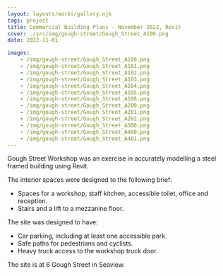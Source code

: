 ```yaml
---
layout: layouts/works/gallery.njk
tags: project
title: Commercial Building Plans - November 2022, Revit
cover: ./src/img/gough-street/Gough_Street_A100.png
date: 2022-11-01

images:
    - /img/gough-street/Gough_Street_A100.png
    - /img/gough-street/Gough_Street_A101.png
    - /img/gough-street/Gough_Street_A102.png
    - /img/gough-street/Gough_Street_A103.png
    - /img/gough-street/Gough_Street_A104.png
    - /img/gough-street/Gough_Street_A105.png
    - /img/gough-street/Gough_Street_A106.png
    - /img/gough-street/Gough_Street_A200.png
    - /img/gough-street/Gough_Street_A201.png
    - /img/gough-street/Gough_Street_A202.png
    - /img/gough-street/Gough_Street_A300.png
    - /img/gough-street/Gough_Street_A400.png
    - /img/gough-street/Gough_Street_A401.png
---
```


Gough Street Workshop was an exercise in accurately modelling a steel framed building using Revit.

The interior spaces were designed to the following brief:
 - Spaces for a workshop, staff kitchen, accessible toilet, office and reception.
 - Stairs and a lift to a mezzanine floor.

The site was designed to have:
 - Car parking, including at least one accessible park.
 - Safe paths for pedestrians and cyclists.
 - Heavy truck access to the workshop truck door.

The site is at 6 Gough Street in Seaview.